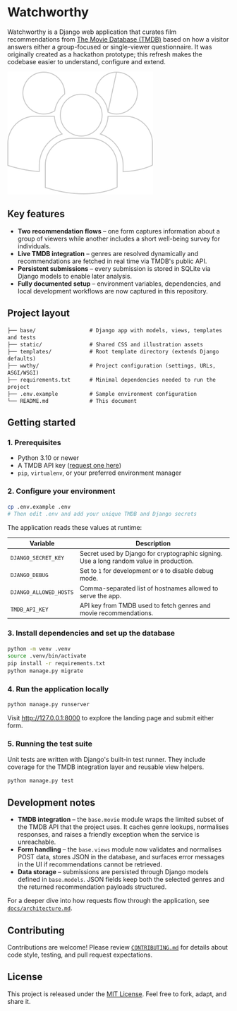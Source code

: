 # Watchworthy

Watchworthy is a Django web application that curates film recommendations from [The Movie Database (TMDB)](https://www.themoviedb.org/) based on how a visitor answers either a group-focused or single-viewer questionnaire. It was originally created as a hackathon prototype; this refresh makes the codebase easier to understand, configure and extend.

![Watchworthy hero illustration](static/Group.svg)

## Key features

- **Two recommendation flows** – one form captures information about a group of viewers while another includes a short well-being survey for individuals.
- **Live TMDB integration** – genres are resolved dynamically and recommendations are fetched in real time via TMDB's public API.
- **Persistent submissions** – every submission is stored in SQLite via Django models to enable later analysis.
- **Fully documented setup** – environment variables, dependencies, and local development workflows are now captured in this repository.

## Project layout

```
├── base/                 # Django app with models, views, templates and tests
├── static/               # Shared CSS and illustration assets
├── templates/            # Root template directory (extends Django defaults)
├── wwthy/                # Project configuration (settings, URLs, ASGI/WSGI)
├── requirements.txt      # Minimal dependencies needed to run the project
├── .env.example          # Sample environment configuration
└── README.md             # This document
```

## Getting started

### 1. Prerequisites

- Python 3.10 or newer
- A TMDB API key ([request one here](https://developer.themoviedb.org/docs/getting-started))
- `pip`, `virtualenv`, or your preferred environment manager

### 2. Configure your environment

```bash
cp .env.example .env
# Then edit .env and add your unique TMDB and Django secrets
```

The application reads these values at runtime:

| Variable | Description |
| --- | --- |
| `DJANGO_SECRET_KEY` | Secret used by Django for cryptographic signing. Use a long random value in production. |
| `DJANGO_DEBUG` | Set to `1` for development or `0` to disable debug mode. |
| `DJANGO_ALLOWED_HOSTS` | Comma-separated list of hostnames allowed to serve the app. |
| `TMDB_API_KEY` | API key from TMDB used to fetch genres and movie recommendations. |

### 3. Install dependencies and set up the database

```bash
python -m venv .venv
source .venv/bin/activate
pip install -r requirements.txt
python manage.py migrate
```

### 4. Run the application locally

```bash
python manage.py runserver
```

Visit http://127.0.0.1:8000 to explore the landing page and submit either form.

### 5. Running the test suite

Unit tests are written with Django's built-in test runner. They include coverage for the TMDB integration layer and reusable view helpers.

```bash
python manage.py test
```

## Development notes

- **TMDB integration** – the `base.movie` module wraps the limited subset of the TMDB API that the project uses. It caches genre lookups, normalises responses, and raises a friendly exception when the service is unreachable.
- **Form handling** – the `base.views` module now validates and normalises POST data, stores JSON in the database, and surfaces error messages in the UI if recommendations cannot be retrieved.
- **Data storage** – submissions are persisted through Django models defined in `base.models`. JSON fields keep both the selected genres and the returned recommendation payloads structured.

For a deeper dive into how requests flow through the application, see [`docs/architecture.md`](docs/architecture.md).

## Contributing

Contributions are welcome! Please review [`CONTRIBUTING.md`](CONTRIBUTING.md) for details about code style, testing, and pull request expectations.

## License

This project is released under the [MIT License](LICENSE). Feel free to fork, adapt, and share it.

